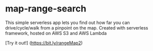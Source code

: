 # map-range-search

This simple serverless app lets you find out how far you can drive/cycle/walk from a pinpoint on the map.
Created with serverless framework, hosted on AWS S3 and AWS Lambda


[Try it out!] (https://bit.ly/rangeMap2)
